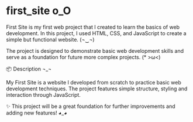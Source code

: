 # first_site o_O
First Site is my first web project that I created to learn the basics of web development. In this project, I used HTML, CSS, and JavaScript to create a simple but functional website. (¬‿¬)


The project is designed to demonstrate basic web development skills and serve as a foundation for future more complex projects. (* >ω<)

📦 Description  ¬_¬

My First Site is a website I developed from scratch to practice basic web development techniques. The project features simple structure, styling and interaction through JavaScript.

✨ This project will be a great foundation for further improvements and adding new features! ◕_◕
